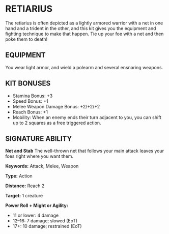 # RETIARIUS

The retiarius is often depicted as a lightly armored warrior with a net in one hand and a trident in the other, and this kit gives you the equipment and fighting technique to make that happen. Tie up your foe with a net and then poke them to death!

## EQUIPMENT

You wear light armor, and wield a polearm and several ensnaring weapons.

## KIT BONUSES

-   Stamina Bonus: +3
-   Speed Bonus: +1
-   Melee Weapon Damage Bonus: +2/+2/+2
-   Reach Bonus: +1
-   Mobility: When an enemy ends their turn adjacent to you, you can shift up to 2 squares as a free triggered action.

## SIGNATURE ABILITY

**Net and Stab** The well-thrown net that follows your main attack leaves your foes right where you want them.

**Keywords:** Attack, Melee, Weapon

**Type:** Action

**Distance:** Reach 2

**Target:** 1 creature

**Power Roll + Might or Agility:**

-   11 or lower: 4 damage
-   12–16: 7 damage; slowed (EoT)
-   17+: 10 damage; restrained (EoT)
